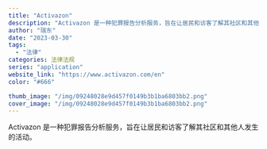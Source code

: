 ```yaml
---
title: "Activazon"
description: "Activazon 是一种犯罪报告分析服务，旨在让居民和访客了解其社区和其他人发生的活动。"
author: "瑞东"
date: "2023-03-30"
tags:
  - "法律"
categories: 法律法规
series: "application"
website_link: "https://www.activazon.com/en"
color: "#666"

thumb_image: "/img/09248028e9d457f0149b3b1ba6803bb2.png"
cover_image: "/img/09248028e9d457f0149b3b1ba6803bb2.png"
---
```


Activazon 是一种犯罪报告分析服务，旨在让居民和访客了解其社区和其他人发生的活动。